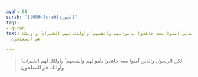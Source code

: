```yaml
---
ayah: 88
surah: '[[009-Surah|سورة]]'
tags:
- quran
text: لكن الرسول والذين آمنوا معه جاهدوا بأموالهم وأنفسهم ۚ وأولئك لهم الخيرات ۖ وأولئك
  هم المفلحون

---
```

> لكن الرسول والذين آمنوا معه جاهدوا بأموالهم وأنفسهم ۚ وأولئك لهم الخيرات ۖ وأولئك هم المفلحون
